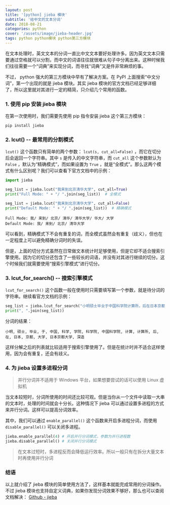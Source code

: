 ```yaml
---
layout: post
title: '[python] jieba 模块'
subtitle: '给中文的文本分词'
date: 2018-08-21
categories: python
cover: '/assets/image/jieba-header.jpg'
tags: python python模块 python第三方模块
---
```


在文本处理时，英文文本的分词一直比中文文本要好处理许多。因为英文文本只需要通过空格就可以分割，而中文的词语往往就很难从句子中分离出来。这种时候我们往往需要一个“词典”来实现分词，而寻找“词典”又是件非常麻烦的事。

不过， python 强大的第三方模块中早有了解决方案。在 PyPI 上面搜索“中文分词”，第一个出现的就是 jieba 模块。其实 jieba 模块的官方文档已经足够详细了，所以这里就对其进行一定的精简，只介绍几个常用的函数。

### 1. 使用 pip 安装 jieba 模块

在第一次使用时，我们需要先使用 pip 指令安装 jieba 这个第三方模块：

```bash
pip install jieba
```

### 2. lcut() -- 最常用的分割模式

`lcut()` 这个函数只有简单的两个参数： `lcut(s, cut_all=False)` ，而它在切分后会返回一个字符串。其中 `s` 是传入的中文字符串，而 `cut_all` 这个参数默认为 `False` ，默认为“精确模式”，而如果设置为 `True` ，就是“全模式”。那么这两个模式有什么区别呢？我们可以查看下官方文档中的示例：

```python
import jieba

seg_list = jieba.lcut("我来到北京清华大学", cut_all=True)
print("Full Mode: " + "/ ".join(seg_list))  # 全模式

seg_list = jieba.lcut("我来到北京清华大学", cut_all=False)
print("Default Mode: " + "/ ".join(seg_list))  # 精确模式
```

```plain
Full Mode: 我/ 来到/ 北京/ 清华/ 清华大学/ 华大/ 大学
Default Mode: 我/ 来到/ 北京/ 清华大学
```

可以看到，精确模式下不会有重复的词，而全模式虽然会有重复（歧义），但也在一定程度上可以避免精确分词时的失误。

但是，上面的切分方式虽然在日常做文本统计时足够使用，但是它却不适合搜索引擎使用。因为它的切分还包含了一些较长的词语，并没有对其进行继续的切分。这个时候我们就需要使用“搜索引擎模式”进行切分。

### 3. lcut_for_search() -- 搜索引擎模式

`lcut_for_search()` 这个函数一般在使用时只需要填写第一个参数，就是待分词的字符串。继续看官方文档的示例：

```python
seg_list = jieba.lcut_for_search("小明硕士毕业于中国科学院计算所，后在日本京都大学深造")  # 搜索引擎模式
print(", ".join(seg_list))
```

分词的结果：

```plain
小明, 硕士, 毕业, 于, 中国, 科学, 学院, 科学院, 中国科学院, 计算, 计算所, 后, 在, 日本, 京都, 大学, 日本京都大学, 深造
```

这样分解之后的列表就比较适用于搜索引擎使用了。但是在统计时并不适合这样使用，因为会有重复，还会有歧义。

### 4. 为 jieba 设置多进程分词

> 并行分词并不适用于 Windows 平台，如果想要尝试的话可以使用 Linux 虚拟机

当文本较短时，分词所使用的时间还比较可观。但是当你从一个文件中读取一大串的文本时，处理的时间就会十分长。这种情况下 jieba 可以通过设置多进程的方式来并行分词。这样可以提高分词效率。

其中，我们可以通过 `enable_parallel()` 这个函数来开启多进程分词，而使用 `disable_parallel()` 可以关闭多进程。

```python
jieba.enable_parallel(4) # 开启并行分词模式，参数为并行进程数
jieba.disable_parallel() # 关闭并行分词模式
```

> 在文本过短时，多进程反而会降低运行效率。所以一般只有在拆分大量文本时再使用并行分词

### 结语

以上就介绍了 jieba 模块的简单使用方法了，这样基本就能完成常用的分词操作。不过 jieba 模块也支持自定义词典，如果你发现分词效果不够好，那么也可以查阅文档解决： [Github - jieba](https://github.com/fxsjy/jieba)
